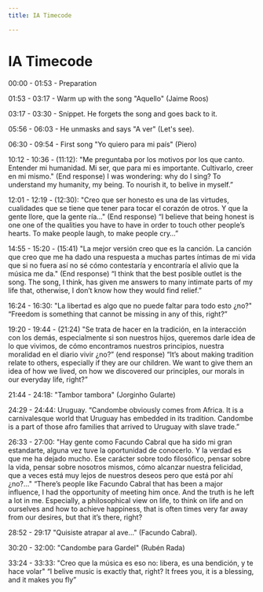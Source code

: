 ```yaml
---
title: IA Timecode

---
```


# IA Timecode

00:00 - 01:53 - Preparation

01:53 - 03:17 - Warm up with the song "Aquello" (Jaime Roos)

03:17 - 03:30 - Snippet. He forgets the song and goes back to it.

05:56 - 06:03 - He unmasks and says "A ver" (Let's see).

06:30 - 09:54 - First song "Yo quiero para mi país" (Piero)

10:12 - 10:36 - (11:12): "Me preguntaba por los motivos por los que canto. Entender mi humanidad. Mi ser, que para mi es importante. Cultivarlo, creer en mi mismo." (End response)
I was wondering: why do I sing? To understand my humanity, my being. To nourish it, to belive in myself.”

12:01 - 12:19 - (12:30): "Creo que ser honesto es una de las virtudes, cualidades que se tiene que tener para tocar el corazón de otros. Y que la gente llore, que la gente ría..." (End response)
“I believe that being honest is one one of the qualities you have to have in order to touch other people’s hearts. To make people laugh, to make people cry…”

14:55 - 15:20 - (15:41) "La mejor versión creo que es la canción. La canción que creo que me ha dado una respuesta a muchas partes íntimas de mi vida que si no fuera así no sé cómo contestaría y encontraría el alivio que la música me da." (End response)
“I think that the best posible outlet is the song. The song, I think, has given me answers to many intimate parts of my life that, otherwise, I don’t know how they would find relief.”

16:24 - 16:30: "La libertad es algo que no puede faltar para todo esto ¿no?"
“Freedom is something that cannot be missing in any of this, right?”

19:20 - 19:44 - (21:24) "Se trata de hacer en la tradición, en la interacción con los demás, especialmente si son nuestros hijos, queremos darle idea de lo que vivimos, de cómo encontramos nuestros principios, nuestra moralidad en el diario vivir ¿no?” (end response)
“It’s about making tradition relate to others, especially if they are our children. We want to give them an idea of how we lived, on how we discovered our principles, our morals in our everyday life, right?”

21:44 - 24:18:  "Tambor tambora" (Jorginho Gularte)

24:29 - 24:44: Uruguay.
“Candombe obviously comes from Africa. It is a carnivalesque world that Uruguay has embedded in its tradition. Candombe is a part of those afro families that arrived to Uruguay with slave trade.”

26:33 - 27:00: "Hay gente como Facundo Cabral que ha sido mi gran estandarte, alguna vez tuve la oportunidad de conocerlo. Y la verdad es que me ha dejado mucho. Ese carácter sobre todo filosófico, pensar sobre la vida, pensar sobre nosotros mismos, cómo alcanzar nuestra felicidad, que a veces está muy lejos de nuestros deseos pero que está por ahí ¿no?..."
“There’s people like Facundo Cabral that has been a major influence, I had the opportunity of meeting him once. And the truth is he left a lot in me. Especially, a philosophical view on life, to think on life and on ourselves and how to achieve happiness, that is often times very far away from our desires, but that it’s there, right?

28:52 - 29:17 "Quisiste atrapar al ave..." (Facundo Cabral).

30:20 - 32:00: "Candombe para Gardel" (Rubén Rada)

33:24 - 33:33: "Creo que la música es eso no: libera, es una bendición, y te hace volar"
“I belive music is exactly that, right? It frees you, it is a blessing, and it makes you fly”

